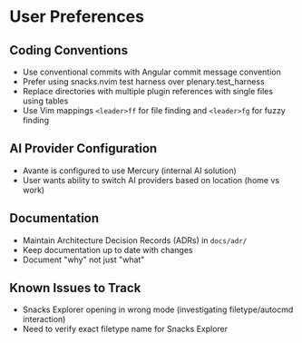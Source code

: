 # User Preferences

## Coding Conventions
- Use conventional commits with Angular commit message convention
- Prefer using snacks.nvim test harness over plenary.test_harness
- Replace directories with multiple plugin references with single files using tables
- Use Vim mappings `<leader>ff` for file finding and `<leader>fg` for fuzzy finding

## AI Provider Configuration
- Avante is configured to use Mercury (internal AI solution)
- User wants ability to switch AI providers based on location (home vs work)

## Documentation
- Maintain Architecture Decision Records (ADRs) in `docs/adr/`
- Keep documentation up to date with changes
- Document "why" not just "what"

## Known Issues to Track
- Snacks Explorer opening in wrong mode (investigating filetype/autocmd interaction)
- Need to verify exact filetype name for Snacks Explorer

